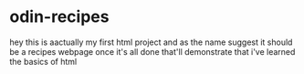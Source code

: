# odin-recipes
hey this is aactually my first html project and as the name suggest it should be a recipes webpage once it's all done that'll demonstrate that i've learned the basics of html
 